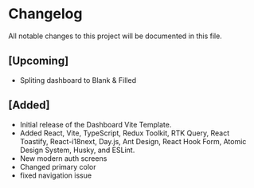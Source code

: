 # Changelog

All notable changes to this project will be documented in this file.

## [Upcoming]

- Spliting dashboard to Blank & Filled

## [Added]

- Initial release of the Dashboard Vite Template.
- Added React, Vite, TypeScript, Redux Toolkit, RTK Query, React Toastify, React-i18next, Day.js, Ant Design, React Hook Form, Atomic Design System, Husky, and ESLint.
- New modern auth screens
- Changed primary color
- fixed navigation issue